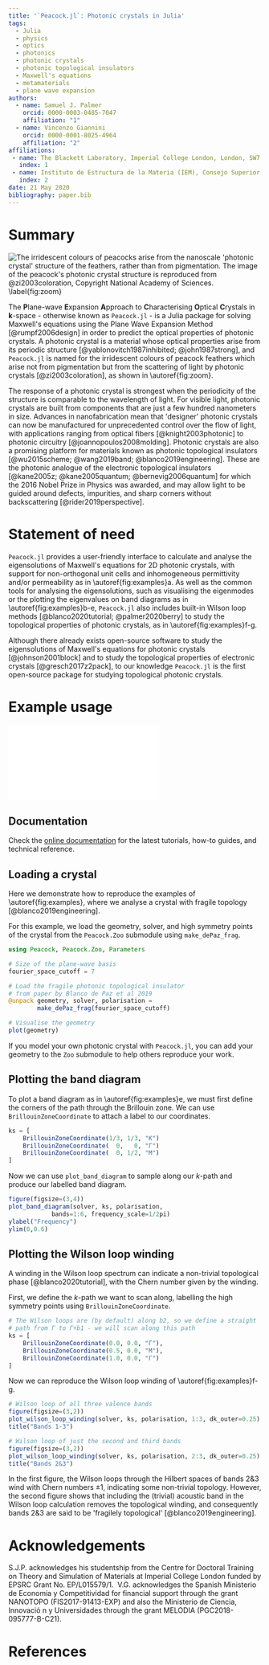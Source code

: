```yaml
---
title: '`Peacock.jl`: Photonic crystals in Julia'
tags:
  - Julia
  - physics
  - optics
  - photonics
  - photonic crystals
  - photonic topological insulators
  - Maxwell's equations
  - metamaterials
  - plane wave expansion
authors:
  - name: Samuel J. Palmer
    orcid: 0000-0003-0485-7047
    affiliation: "1"
  - name: Vincenzo Giannini
    orcid: 0000-0001-8025-4964
    affiliation: "2"
affiliations:
 - name: The Blackett Laboratory, Imperial College London, London, SW7 2AZ, UK
   index: 1
 - name: Instituto de Estructura de la Materia (IEM), Consejo Superior de Investigaciones Científicas (CSIC), Serrano 121, 28006, Madrid, Spain
   index: 2
date: 21 May 2020
bibliography: paper.bib
---
```


# Summary

![The irridescent colours of peacocks arise from the nanoscale 'photonic
crystal' structure of the feathers, rather than from pigmentation. The image of
the peacock's photonic crystal structure is reproduced from @zi2003coloration,
Copyright National Academy of Sciences. \label{fig:zoom}](../docs/src/assets/peacock_feathers_zoom.png)

The **P**lane-wave **E**xpansion **A**pproach to **C**haracterising **O**ptical
**C**rystals in **k**-space - otherwise known as
`Peacock.jl` - is a Julia package for solving Maxwell's equations using the
Plane Wave Expansion Method [@rumpf2006design] in order to predict
the optical properties of photonic crystals.
A photonic crystal is a material whose optical properties arise from its
periodic structure [@yablonovitch1987inhibited; @john1987strong], and
`Peacock.jl` is named for the irridescent colours of peacock feathers which
arise not from pigmentation but from the scattering of light by photonic crystals
[@zi2003coloration], as shown in \autoref{fig:zoom}.

The response of a photonic crystal is strongest
when the periodicity of the structure is comparable to the wavelength of light.
For visible light, photonic crystals are built from components that are just a
few hundred nanometers in size. Advances in nanofabrication mean that 'designer'
photonic crystals can now be manufactured for unprecedented control over the
flow of light, with applications ranging from optical fibers
[@knight2003photonic] to photonic circuitry [@joannopoulos2008molding].
Photonic crystals are also a promising platform for materials known as
photonic topological insulators [@wu2015scheme; @wang2019band;
@blanco2019engineering]. These are the photonic analogue of the electronic topological
insulators [@kane2005z; @kane2005quantum; @bernevig2006quantum]
for which the 2016 Nobel Prize in Physics was awarded, and may allow
light to be guided around defects, impurities, and sharp corners without
backscattering [@rider2019perspective].

# Statement of need

`Peacock.jl` provides a user-friendly interface to calculate and analyse
the eigensolutions of Maxwell's equations for 2D photonic crystals,
with support for non-orthogonal unit cells and inhomogeneous permittivity and/or
permeability as in \autoref{fig:examples}a. As well as the common tools
for analysing the eigensolutions,
such as visualising the eigenmodes or the plotting the eigenvalues on band diagrams as
in \autoref{fig:examples}b-e, `Peacock.jl` also includes built-in Wilson loop
methods [@blanco2020tutorial; @palmer2020berry] to study the topological properties
of photonic crystals, as in \autoref{fig:examples}f-g.

Although there already exists open-source software to study the eigensolutions of Maxwell's
equations for photonic crystals [@johnson2001block]
and to study the topological properties of electronic crystals [@gresch2017z2pack], to our knowledge
`Peacock.jl` is the first open-source package for studying topological photonic crystals.


# Example usage

![Example reproduction of a fragilely topological photonic crystal
[@blanco2019engineering]. (a) Unit cell of the photonic crystal.
(b-d) Out-of-plane component of the electric field of the first three
transverse-magnetic polarised modes at $\Gamma$. (e) Band diagram of the
transverse-magnetic polarised modes. (f) The Wilson loop spectrum of bands 2-3
wind, indicating non-trivial band topology. (g) The Wilson loop spectrum of the
full valence band space does not wind, indicating that bands 2-3 are 'fragilely'
topological. \label{fig:examples}](figures/examples.pdf)

## Documentation

Check the [online documentation](https://sp94.github.io/Peacock.jl/stable/) for
the latest tutorials, how-to guides, and technical reference.

## Loading a crystal

Here we demonstrate how to reproduce the examples of \autoref{fig:examples}, where
we analyse a crystal with fragile topology [@blanco2019engineering].

For this example, we load the geometry, solver, and high symmetry points
of the crystal from the `Peacock.Zoo` submodule using `make_dePaz_frag`.
```julia
using Peacock, Peacock.Zoo, Parameters

# Size of the plane-wave basis
fourier_space_cutoff = 7

# Load the fragile photonic topological insulator
# from paper by Blanco de Paz et al 2019
@unpack geometry, solver, polarisation = 
        make_dePaz_frag(fourier_space_cutoff)

# Visualise the geometry
plot(geometry)
```

If you model your own photonic crystal with `Peacock.jl`, you can add your geometry
to the `Zoo` submodule to help others reproduce your work.


## Plotting the band diagram

To plot a band diagram as in \autoref{fig:examples}e, we must first define the
corners of the path through the Brillouin zone.
We can use `BrillouinZoneCoordinate` to attach a label to our coordinates.
```julia
ks = [
    BrillouinZoneCoordinate(1/3, 1/3, "K")
    BrillouinZoneCoordinate(  0,   0, "Γ")
    BrillouinZoneCoordinate(  0, 1/2, "M")
]
```

Now we can use `plot_band_diagram` to sample along our $k$-path and
produce our labelled band diagram.
```julia
figure(figsize=(3,4))
plot_band_diagram(solver, ks, polarisation,
            bands=1:6, frequency_scale=1/2pi)
ylabel("Frequency")
ylim(0,0.6)
```


## Plotting the Wilson loop winding

A winding in the Wilson loop spectrum can indicate a non-trivial topological
phase [@blanco2020tutorial], with the Chern number given by the winding. 

First, we define the $k$-path we want to scan along, labelling the high
symmetry points using `BrillouinZoneCoordinate`.
```julia
# The Wilson loops are (by default) along b2, so we define a straight
# path from Γ to Γ+b1 - we will scan along this path
ks = [
    BrillouinZoneCoordinate(0.0, 0.0, "Γ"),
    BrillouinZoneCoordinate(0.5, 0.0, "M"),
    BrillouinZoneCoordinate(1.0, 0.0, "Γ")
]
```

Now we can reproduce the Wilson loop winding of \autoref{fig:examples}f-g.
```julia
# Wilson loop of all three valence bands
figure(figsize=(3,2))
plot_wilson_loop_winding(solver, ks, polarisation, 1:3, dk_outer=0.25)
title("Bands 1-3")

# Wilson loop of just the second and third bands
figure(figsize=(3,2))
plot_wilson_loop_winding(solver, ks, polarisation, 2:3, dk_outer=0.25)
title("Bands 2&3")
```

In the first figure, the Wilson loops through the Hilbert spaces of bands 2&3
wind with Chern numbers ±1, indicating some non-trivial topology.
However, the second figure shows that including the (trivial) acoustic band in
the Wilson loop calculation removes the topological winding, and consequently
bands 2&3 are said to be 'fragilely topological' [@blanco2019engineering].


# Acknowledgements

S.J.P. acknowledges his studentship from the Centre for Doctoral Training on
Theory and Simulation of Materials at Imperial College London funded
by EPSRC Grant No. EP/L015579/1.
​
V.G. acknowledges the Spanish Ministerio de Economia y Competitividad for
financial support through the grant NANOTOPO (FIS2017-91413-EXP) and also the
Ministerio de Ciencia, Innovació n y Universidades through the grant MELODIA
(PGC2018-095777-B-C21).

# References
